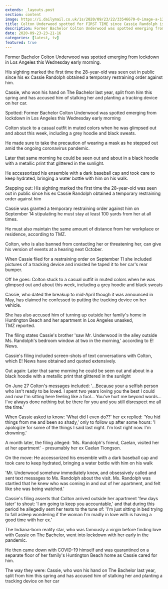 ```yaml
---
extends: _layouts.post
section: content
image: https://i.dailymail.co.uk/1s/2020/09/23/22/33546670-0-image-a-137_1600898397022.jpg 
title: Colton Underwood spotted for FIRST TIME since Cassie Randolph is granted temporary restraining order 
description: Former Bachelor Colton Underwood was spotted emerging from lockdown in LA this Wednesday, over a week after his ex Cassie Randolph was granted a temporary restraining order against him. 
date: 2020-09-23-23-21-16 
categories: [latest, tv] 
featured: true 
--- 
```

Former Bachelor Colton Underwood was spotted emerging from lockdown in Los Angeles this Wednesday early morning.

His sighting marked the first time the 28-year-old was seen out in public since his ex Cassie Randolph obtained a temporary restraining order against him.

Cassie, who won his hand on The Bachelor last year, split from him this spring and has accused him of stalking her and planting a tracking device on her car.

Spotted: Former Bachelor Colton Underwood was spotted emerging from lockdown in Los Angeles this Wednesday early morning

Colton stuck to a casual outfit in muted colors when he was glimpsed out and about this week, including a grey hoodie and black sweats.

He made sure to take the precaution of wearing a mask as he stepped out amid the ongoing coronavirus pandemic.

Later that same morning he could be seen out and about in a black hoodie with a metallic print that glittered in the sunlight.

He accessorized his ensemble with a dark baseball cap and took care to keep hydrated, bringing a water bottle with him on his walk.

Stepping out: His sighting marked the first time the 28-year-old was seen out in public since his ex Cassie Randolph obtained a temporary restraining order against him

Cassie was granted a temporary restraining order against him on September 14 stipulating he must stay at least 100 yards from her at all times.

He must also maintain the same amount of distance from her workplace or residence, according to TMZ.

Colton, who is also banned from contacting her or threatening her, can give his version of events at a hearing next October. 

When Cassie filed for a restraining order on September 11 she included pictures of a tracking device and insisted he taped it to her car's rear bumper.

Off he goes: Colton stuck to a casual outfit in muted colors when he was glimpsed out and about this week, including a grey hoodie and black sweats

Cassie, who dated the breakup to mid-April though it was announced in May, has claimed he confessed to putting the tracking device on her vehicle.

She has also accused him of turning up outside her family's home in Huntington Beach and her apartment in Los Angeles unasked, TMZ reported. 

The filing states Cassie's brother 'saw Mr. Underwood in the alley outside Ms. Randolph's bedroom window at two in the morning,' according to E! News.

Cassie's filing included screen-shots of text conversations with Colton, which E! News have obtained and quoted extensively.

Out again: Later that same morning he could be seen out and about in a black hoodie with a metallic print that glittered in the sunlight

On June 27 Colton's messages included: '...Because your a selfish person who isn't ready to be loved. I spent two years loving you the best I could and now I'm sitting here feeling like a fool... You've hurt me beyond words... I've always done nothing but be there for you and you still disrespect me all the time.'

When Cassie asked to know: 'What did I even do??' her ex replied: 'You hid things from me and been so shady,' only to follow up after some hours: 'I apologize for some of the things I said last night. I'm lost right now. I'm drowning.'

A month later, the filing alleged: 'Ms. Randolph's friend, Caelan, visited her at her apartment' - presumably her ex Caelan Tiongson.

On the move: He accessorized his ensemble with a dark baseball cap and took care to keep hydrated, bringing a water bottle with him on his walk

'Mr. Underwood somehow immediately knew, and obsessively called and sent text messages to Ms. Randolph about the visit. Ms. Randolph was startled that he knew who was coming in and out of her apartment, and felt like she was being watched.'

Cassie's filing asserts that Colton arrived outside her apartment 'few days later' to shout: 'I am going to keep you accountable,' and that during this period he allegedly sent her texts to the tune of: 'I'm just sitting in bed trying to fall asleep wondering if the woman I'm madly in love with is having a good time with her ex.'

The Indiana-born reality star, who was famously a virgin before finding love with Cassie on The Bachelor, went into lockdown with her early in the pandemic.

He then came down with COVID-19 himself and was quarantined on a separate floor of her family's Huntington Beach home as Cassie cared for him. 

The way they were: Cassie, who won his hand on The Bachelor last year, split from him this spring and has accused him of stalking her and planting a tracking device on her car 

